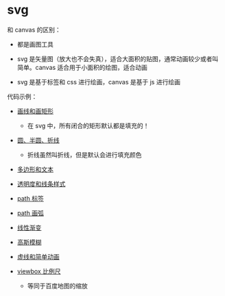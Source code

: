 # svg

和 canvas 的区别：

-   都是画图工具

-   svg 是矢量图（放大也不会失真），适合大面积的贴图，通常动画较少或者叫简单。canvas 适合用于小面积的绘图，适合动画

-   svg 是基于标签和 css 进行绘画，canvas 是基于 js 进行绘画

代码示例：

-   [画线和画矩形](../code/index.html)

    -   在 svg 中，所有闭合的矩形默认都是填充的！

-   [圆、半圆、折线](../code/index2.html)

    -   折线虽然叫折线，但是默认会进行填充颜色

-   [多边形和文本](../code/index3.html)

-   [透明度和线条样式](../code/index4.html)

-   [path 标签](../code/index5.html)

-   [path 画弧](../code/index6.html)

-   [线性渐变](../code/index7.html)

-   [高斯模糊](../code/index8.html)

-   [虚线和简单动画](../code/index9.html)

-   [viewbox 比例尺](../code/index10.html)

    -   等同于百度地图的缩放
